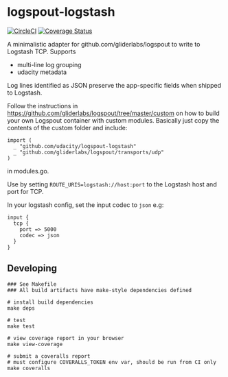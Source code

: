 # logspout-logstash
[![CircleCI](https://circleci.com/gh/udacity/logspout-logstash.svg?style=svg)](https://circleci.com/gh/udacity/logspout-logstash)
[![Coverage Status](https://coveralls.io/repos/github/udacity/logspout-logstash/badge.svg?branch=master)](https://coveralls.io/github/udacity/logspout-logstash?branch=master)

A minimalistic adapter for github.com/gliderlabs/logspout to write to Logstash TCP.  Supports

* multi-line log grouping
* udacity metadata

Log lines identified as JSON preserve the app-specific fields when shipped to Logstash.

Follow the instructions in https://github.com/gliderlabs/logspout/tree/master/custom on how to build your own Logspout container with custom modules. Basically just copy the contents of the custom folder and include:

```
import (
  _ "github.com/udacity/logspout-logstash"
  _ "github.com/gliderlabs/logspout/transports/udp"
)
```

in modules.go.

Use by setting `ROUTE_URIS=logstash://host:port` to the Logstash host and port for TCP.

In your logstash config, set the input codec to `json` e.g:

```
input {
  tcp {
    port => 5000
    codec => json
  }
}
```

## Developing

```
### See Makefile
### All build artifacts have make-style dependencies defined

# install build dependencies
make deps

# test
make test

# view coverage report in your browser
make view-coverage

# submit a coveralls report
# must configure COVERALLS_TOKEN env var, should be run from CI only
make coveralls
```
